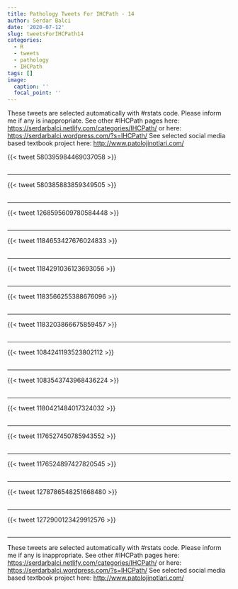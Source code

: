 ```yaml
---
title: Pathology Tweets For IHCPath - 14
author: Serdar Balci
date: '2020-07-12'
slug: tweetsForIHCPath14
categories:
  - R
  - tweets
  - pathology
  - IHCPath
tags: []
image:
  caption: ''
  focal_point: ''
---
```



These tweets are selected automatically with #rstats code. Please inform me if any is inappropriate.
See other #IHCPath pages here: https://serdarbalci.netlify.com/categories/IHCPath/  or here: https://serdarbalci.wordpress.com/?s=IHCPath/ 
See selected social media based textbook project here: http://www.patolojinotlari.com/

{{< tweet 580395984469037058 >}}
<br>
<br>
<hr>
{{< tweet 580385883859349505 >}}
<br>
<br>
<hr>
{{< tweet 1268595609780584448 >}}
<br>
<br>
<hr>
{{< tweet 1184653427676024833 >}}
<br>
<br>
<hr>
{{< tweet 1184291036123693056 >}}
<br>
<br>
<hr>
{{< tweet 1183566255388676096 >}}
<br>
<br>
<hr>
{{< tweet 1183203866675859457 >}}
<br>
<br>
<hr>
{{< tweet 1084241193523802112 >}}
<br>
<br>
<hr>
{{< tweet 1083543743968436224 >}}
<br>
<br>
<hr>
{{< tweet 1180421484017324032 >}}
<br>
<br>
<hr>
{{< tweet 1176527450785943552 >}}
<br>
<br>
<hr>
{{< tweet 1176524897427820545 >}}
<br>
<br>
<hr>
{{< tweet 1278786548251668480 >}}
<br>
<br>
<hr>
{{< tweet 1272900123429912576 >}}
<br>
<br>
<hr>


These tweets are selected automatically with #rstats code. Please inform me if any is inappropriate.
See other #IHCPath pages here: https://serdarbalci.netlify.com/categories/IHCPath/  or here: https://serdarbalci.wordpress.com/?s=IHCPath/ 
See selected social media based textbook project here: http://www.patolojinotlari.com/
